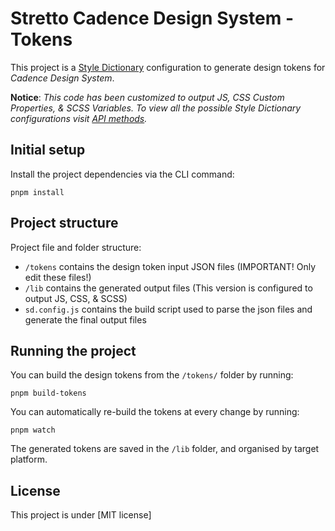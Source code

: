 # Stretto Cadence Design System - Tokens

This project is a [Style Dictionary](https://github.com/amzn/style-dictionary) configuration to generate design tokens for _Cadence Design System_.

**Notice**: _This code has been customized to output JS, CSS Custom Properties, & SCSS Variables. To view all the possible Style Dictionary configurations visit [API methods](https://amzn.github.io/style-dictionary/#/api)._

## Initial setup

Install the project dependencies via the CLI command:

```text
pnpm install
```

## Project structure

Project file and folder structure:

- `/tokens` contains the design token input JSON files (IMPORTANT! Only edit these files!)
- `/lib` contains the generated output files (This version is configured to output JS, CSS, & SCSS)
- `sd.config.js` contains the build script used to parse the json files and generate the final output files

## Running the project

You can build the design tokens from the `/tokens/` folder by running:

```text
pnpm build-tokens
```

You can automatically re-build the tokens at every change by running:

```text
pnpm watch
```

The generated tokens are saved in the `/lib` folder, and organised by target platform.

## License

This project is under [MIT license]
